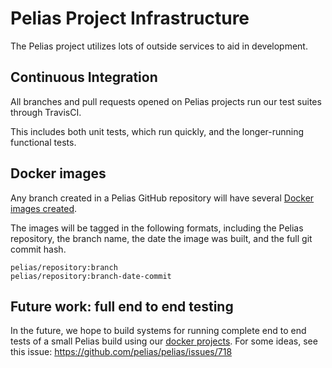 # Pelias Project Infrastructure

The Pelias project utilizes lots of outside services to aid in development.

## Continuous Integration

All branches and pull requests opened on Pelias projects run our test suites through TravisCI.

This includes both unit tests, which run quickly, and the longer-running functional tests.

## Docker images

Any branch created in a Pelias GitHub repository will have several [Docker images created](https://github.com/pelias/ci-tools#build-docker-images).

The images will be tagged in the following formats, including the Pelias repository, the branch name, the date the image was built, and the full git commit hash.

```
pelias/repository:branch
pelias/repository:branch-date-commit
```

## Future work: full end to end testing

In the future, we hope to build systems for running complete end to end tests of a small Pelias build using our [docker projects](https://github.com/pelias/docker). For some ideas, see this issue: https://github.com/pelias/pelias/issues/718
